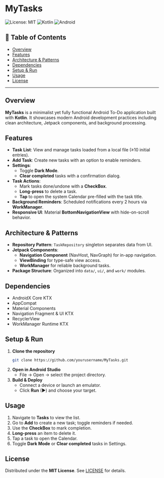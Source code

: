 # MyTasks

![License: MIT](https://img.shields.io/badge/License-MIT-blue.svg)
![Kotlin](https://img.shields.io/badge/Language-Kotlin-orange.svg)
![Android](https://img.shields.io/badge/Platform-Android-brightgreen.svg)

## 📌 Table of Contents
- [Overview](#overview)
- [Features](#features)
- [Architecture & Patterns](#architecture--patterns)
- [Dependencies](#dependencies)
- [Setup & Run](#setup--run)
- [Usage](#usage)
- [License](#license)

---

## Overview
**MyTasks** is a minimalist yet fully functional Android To-Do application built with **Kotlin**. It showcases modern Android development practices including clean architecture, Jetpack components, and background processing.

## Features
- **Task List**: View and manage tasks loaded from a local file (≥10 initial entries).
- **Add Task**: Create new tasks with an option to enable reminders.
- **Settings**:
  - Toggle **Dark Mode**.
  - **Clear completed** tasks with a confirmation dialog.
- **Task Actions**:
  - Mark tasks done/undone with a **CheckBox**.
  - **Long-press** to delete a task.
  - **Tap** to open the system Calendar pre-filled with the task title.
- **Background Reminders**: Scheduled notifications every 2 hours via **WorkManager**.
- **Responsive UI**: Material **BottomNavigationView** with hide-on-scroll behavior.

## Architecture & Patterns
- **Repository Pattern**: `TaskRepository` singleton separates data from UI.
- **Jetpack Components**:
  - **Navigation Component** (NavHost, NavGraph) for in-app navigation.
  - **ViewBinding** for type-safe view access.
  - **WorkManager** for reliable background tasks.
- **Package Structure**: Organized into `data/`, `ui/`, and `work/` modules.

## Dependencies
- AndroidX Core KTX  
- AppCompat  
- Material Components  
- Navigation Fragment & UI KTX  
- RecyclerView  
- WorkManager Runtime KTX  

## Setup & Run
1. **Clone the repository**  
   ```bash
   git clone https://github.com/yourusername/MyTasks.git
   ```
2. **Open in Android Studio**  
   - File → Open → select the project directory.
3. **Build & Deploy**  
   - Connect a device or launch an emulator.
   - Click **Run** (▶) and choose your target.

## Usage
1. Navigate to **Tasks** to view the list.
2. Go to **Add** to create a new task; toggle reminders if needed.
3. Use the **CheckBox** to mark completion.
4. **Long-press** an item to delete it.
5. Tap a task to open the Calendar.
6. Toggle **Dark Mode** or **Clear completed** tasks in Settings.

## License
Distributed under the **MIT License**. See [LICENSE](LICENSE) for details.
